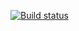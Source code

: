 [![Build status](https://ci.appveyor.com/api/projects/status/jhp855pc1p0sjidb?svg=true)](https://ci.appveyor.com/project/Yakovleva-Anna/rest)